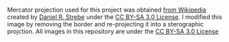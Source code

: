 Mercator projection used for this project was obtained [from Wikipedia](https://en.wikipedia.org/wiki/Mercator_projection#/media/File:Mercator_projection_Square.JPG) created by [Daniel R. Strebe](https://commons.wikimedia.org/wiki/User:Strebe) under the [CC BY-SA 3.0 License](https://creativecommons.org/licenses/by-sa/3.0/legalcode). I modified this image by removing the border and re-projecting it into a sterographic projction. All images in this repository are under the [CC BY-SA 3.0 License](https://creativecommons.org/licenses/by-sa/3.0/legalcode)